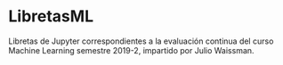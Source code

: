 # LibretasML
Libretas de Jupyter correspondientes a la evaluación continua del curso Machine Learning semestre 2019-2, impartido por Julio Waissman.
